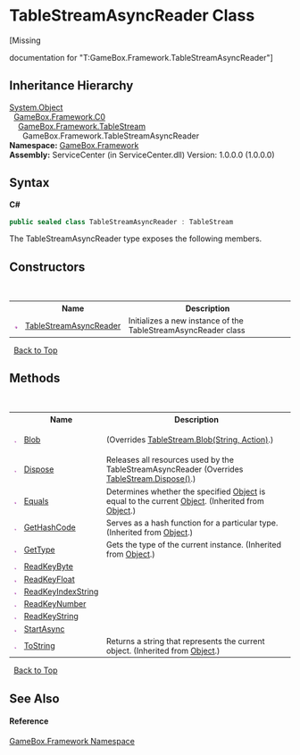 # TableStreamAsyncReader Class
 

\[Missing <summary> documentation for "T:GameBox.Framework.TableStreamAsyncReader"\]


## Inheritance Hierarchy
<a href="http://msdn2.microsoft.com/zh-cn/library/e5kfa45b" target="_blank">System.Object</a><br />&nbsp;&nbsp;<a href="2f732106-c1d3-cfc7-e9bd-96254f667f0a">GameBox.Framework.C0</a><br />&nbsp;&nbsp;&nbsp;&nbsp;<a href="5ec50ed6-73fc-bb4a-e4a9-86bdd81ee9e9">GameBox.Framework.TableStream</a><br />&nbsp;&nbsp;&nbsp;&nbsp;&nbsp;&nbsp;GameBox.Framework.TableStreamAsyncReader<br />
**Namespace:**&nbsp;<a href="a8957fe6-9cc0-3a6d-cd5c-a2a246efee1e">GameBox.Framework</a><br />**Assembly:**&nbsp;ServiceCenter (in ServiceCenter.dll) Version: 1.0.0.0 (1.0.0.0)

## Syntax

**C#**<br />
``` C#
public sealed class TableStreamAsyncReader : TableStream
```

The TableStreamAsyncReader type exposes the following members.


## Constructors
&nbsp;<table><tr><th></th><th>Name</th><th>Description</th></tr><tr><td>![Public method](media/pubmethod.gif "Public method")</td><td><a href="90d7786b-e9c5-a6da-d668-e5f638a1e344">TableStreamAsyncReader</a></td><td>
Initializes a new instance of the TableStreamAsyncReader class</td></tr></table>&nbsp;
<a href="#tablestreamasyncreader-class">Back to Top</a>

## Methods
&nbsp;<table><tr><th></th><th>Name</th><th>Description</th></tr><tr><td>![Public method](media/pubmethod.gif "Public method")</td><td><a href="87c2fadb-d214-7d59-21bb-34cc69d753ee">Blob</a></td><td>

 (Overrides <a href="387e72ae-dd07-65ff-288a-2498adc1a921">TableStream.Blob(String, Action)</a>.)</td></tr><tr><td>![Public method](media/pubmethod.gif "Public method")</td><td><a href="3ad3393a-b64e-bdd3-500c-933e6cfa182a">Dispose</a></td><td>
Releases all resources used by the TableStreamAsyncReader
 (Overrides <a href="9a2ca8c0-3388-86a7-bffa-371e4a82f13f">TableStream.Dispose()</a>.)</td></tr><tr><td>![Public method](media/pubmethod.gif "Public method")</td><td><a href="http://msdn2.microsoft.com/zh-cn/library/bsc2ak47" target="_blank">Equals</a></td><td>
Determines whether the specified <a href="http://msdn2.microsoft.com/zh-cn/library/e5kfa45b" target="_blank">Object</a> is equal to the current <a href="http://msdn2.microsoft.com/zh-cn/library/e5kfa45b" target="_blank">Object</a>.
 (Inherited from <a href="http://msdn2.microsoft.com/zh-cn/library/e5kfa45b" target="_blank">Object</a>.)</td></tr><tr><td>![Public method](media/pubmethod.gif "Public method")</td><td><a href="http://msdn2.microsoft.com/zh-cn/library/zdee4b3y" target="_blank">GetHashCode</a></td><td>
Serves as a hash function for a particular type.
 (Inherited from <a href="http://msdn2.microsoft.com/zh-cn/library/e5kfa45b" target="_blank">Object</a>.)</td></tr><tr><td>![Public method](media/pubmethod.gif "Public method")</td><td><a href="http://msdn2.microsoft.com/zh-cn/library/dfwy45w9" target="_blank">GetType</a></td><td>
Gets the type of the current instance.
 (Inherited from <a href="http://msdn2.microsoft.com/zh-cn/library/e5kfa45b" target="_blank">Object</a>.)</td></tr><tr><td>![Public method](media/pubmethod.gif "Public method")</td><td><a href="5d7d068d-454f-d269-6560-d5b4ba032937">ReadKeyByte</a></td><td></td></tr><tr><td>![Public method](media/pubmethod.gif "Public method")</td><td><a href="c0fa0c62-e3ca-86a9-6772-5114df631c06">ReadKeyFloat</a></td><td></td></tr><tr><td>![Public method](media/pubmethod.gif "Public method")</td><td><a href="d93553b3-e41d-c6bd-8006-01b528c56aec">ReadKeyIndexString</a></td><td></td></tr><tr><td>![Public method](media/pubmethod.gif "Public method")</td><td><a href="09fa9068-f9c5-c7b0-81d2-1b102603fd2a">ReadKeyNumber</a></td><td></td></tr><tr><td>![Public method](media/pubmethod.gif "Public method")</td><td><a href="886224e8-37c7-cc9a-91a4-19376fb2472d">ReadKeyString</a></td><td></td></tr><tr><td>![Public method](media/pubmethod.gif "Public method")</td><td><a href="fd476b43-478c-96c0-9991-025a423522c1">StartAsync</a></td><td></td></tr><tr><td>![Public method](media/pubmethod.gif "Public method")</td><td><a href="http://msdn2.microsoft.com/zh-cn/library/7bxwbwt2" target="_blank">ToString</a></td><td>
Returns a string that represents the current object.
 (Inherited from <a href="http://msdn2.microsoft.com/zh-cn/library/e5kfa45b" target="_blank">Object</a>.)</td></tr></table>&nbsp;
<a href="#tablestreamasyncreader-class">Back to Top</a>

## See Also


#### Reference
<a href="a8957fe6-9cc0-3a6d-cd5c-a2a246efee1e">GameBox.Framework Namespace</a><br />